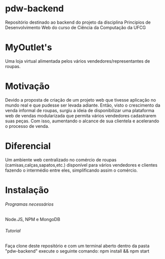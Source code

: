 # pdw-backend

Repositório destinado ao backend do projeto da disciplina Principios de Desenvolvimento Web do curso de Ciência da Computação da UFCG

# MyOutlet's

Uma loja virtual alimentada pelos vários vendedores/representantes de roupas.

# Motivação

Devido a proposta de criação de um projeto web que tivesse aplicação no mundo real e que pudesse ser levada adiante. Então, visto o crescimento da venda informal de roupas, surgiu a ideia de disponibilizar uma plataforma web de vendas modularizada que permita vários vendedores cadastrarem suas peças. Com isso, aumentando o alcance de sua clientela e acelerando o processo de venda.

# Diferencial

Um ambiente web centralizado no comércio de roupas (camisas,calças,sapatos,etc.) disponível para vários vendedores e clientes fazendo o intermédio entre eles, simplificando assim o comércio.

# Instalação

###### Programas necessários

Node.JS, NPM e MongoDB

###### Tutorial

Faça clone deste repositório e com um terminal aberto dentro da pasta "pdw-backend" execute o seguinte comando: npm install && npm start
